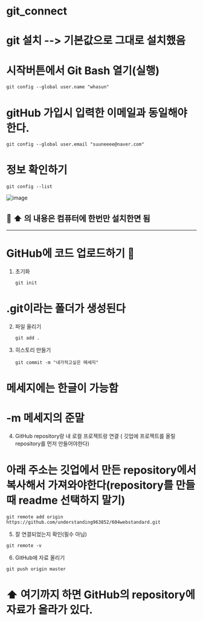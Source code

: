 # git_connect

# git 설치  --> 기본값으로 그대로 설치했음

# 시작버튼에서 Git Bash 열기(실행)  

```
git config --global user.name "whasun"
```
# gitHub 가입시 입력한 이메일과 동일해야한다. 


```
git config --global user.email "suuneeee@naver.com"
```


# 정보 확인하기  


```
git config --list
```
![image](https://github.com/understanding963852/git_connect/assets/60366769/716fe877-3765-4474-a1a2-61c9cf881634)

🥖  ⬆️ 의 내용은 컴퓨터에 한번만 설치한면 됨 
----------------------
----------------------

# GitHub에 코드 업로드하기    🥤

1. 초기화

   ```
   git init
   ```
   
# .git이라는 폴더가 생성된다  

2. 파일 올리기

   ```
   git add .
   ```

3. 히스토리 만들기
   
   ```
   git commit -m "내가적고싶은 메세지"          
   ```


# 메세지에는 한글이 가능함
#  -m 메세지의 준말

4. GitHub repository랑 내 로컬 프로젝트랑 연결 ( 깃업에 프로젝트를 올릴 repository를 먼저 만들어야한다) 
# 아래 주소는 깃업에서 만든 repository에서 복사해서 가져와야한다(repository를 만들때 readme 선택하지 말기)



```
git remote add origin https://github.com/understanding963852/604webstandard.git
```


5. 잘 연결되었는지 확인(필수 아님)

```
git remote -v
```

6. GitHub에 자료 올리기

```
git push origin master
```

# ⬆️ 여기까지 하면 GitHub의 repository에 자료가 올라가 있다.  











